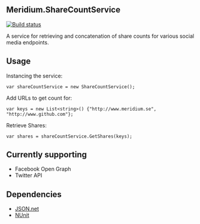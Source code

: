 Meridium.ShareCountService
---
[![Build status](https://ci.appveyor.com/api/projects/status/smvsn5369evdnfg7/branch/master?svg=true)](https://ci.appveyor.com/project/kimgunnarsson/meridium-sharecountservice/branch/master)

A service for retrieving and concatenation of share counts for various social media endpoints.

## Usage 

Instancing the service:

`var shareCountService = new ShareCountService();`

Add URLs to get count for:

`var keys = new List<string>() {"http://www.meridium.se", "http://www.github.com"};`

Retrieve Shares:

`var shares = shareCountService.GetShares(keys);`

## Currently supporting
- Facebook Open Graph
- Twitter API


## Dependencies
- [JSON.net](https://www.nuget.org/packages/Newtonsoft.Json/5.0.8)
- [NUnit](https://www.nuget.org/packages/NUnit/)
